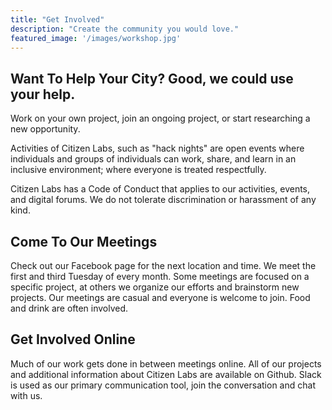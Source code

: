 ```yaml
---
title: "Get Involved"
description: "Create the community you would love."
featured_image: '/images/workshop.jpg'
---
```



## Want To Help Your City? Good, we could use your help.

Work on your own project, join an ongoing project, or start researching a new opportunity.

Activities of Citizen Labs, such as "hack nights" are open events where individuals and groups of individuals can work, share, and learn in an inclusive environment; where everyone is treated respectfully.

Citizen Labs has a Code of Conduct that applies to our activities, events, and digital forums. We do not tolerate discrimination or harassment of any kind.

## Come To Our Meetings

Check out our Facebook page for the next location and time. We meet the first and third Tuesday of every month. Some meetings are focused on a specific project, at others we organize our efforts and brainstorm new projects. Our meetings are casual and everyone is welcome to join. Food and drink are often involved.

## Get Involved Online

Much of our work gets done in between meetings online. All of our projects and additional information about Citizen Labs are available on Github. Slack is used as our primary communication tool, join the conversation and chat with us.
